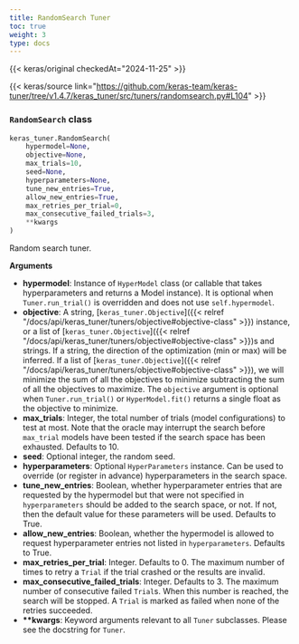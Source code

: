 ```yaml
---
title: RandomSearch Tuner
toc: true
weight: 3
type: docs
---
```


{{< keras/original checkedAt="2024-11-25" >}}

{{< keras/source link="https://github.com/keras-team/keras-tuner/tree/v1.4.7/keras_tuner/src/tuners/randomsearch.py#L104" >}}

### `RandomSearch` class

```python
keras_tuner.RandomSearch(
    hypermodel=None,
    objective=None,
    max_trials=10,
    seed=None,
    hyperparameters=None,
    tune_new_entries=True,
    allow_new_entries=True,
    max_retries_per_trial=0,
    max_consecutive_failed_trials=3,
    **kwargs
)
```

Random search tuner.

**Arguments**

- **hypermodel**: Instance of `HyperModel` class (or callable that takes
  hyperparameters and returns a Model instance). It is optional when
  `Tuner.run_trial()` is overridden and does not use
  `self.hypermodel`.
- **objective**: A string, [`keras_tuner.Objective`]({{< relref "/docs/api/keras_tuner/tuners/objective#objective-class" >}}) instance, or a list of
  [`keras_tuner.Objective`]({{< relref "/docs/api/keras_tuner/tuners/objective#objective-class" >}})s and strings. If a string, the direction of
  the optimization (min or max) will be inferred. If a list of
  [`keras_tuner.Objective`]({{< relref "/docs/api/keras_tuner/tuners/objective#objective-class" >}}), we will minimize the sum of all the
  objectives to minimize subtracting the sum of all the objectives to
  maximize. The `objective` argument is optional when
  `Tuner.run_trial()` or `HyperModel.fit()` returns a single float as
  the objective to minimize.
- **max_trials**: Integer, the total number of trials (model configurations)
  to test at most. Note that the oracle may interrupt the search
  before `max_trial` models have been tested if the search space has
  been exhausted. Defaults to 10.
- **seed**: Optional integer, the random seed.
- **hyperparameters**: Optional `HyperParameters` instance. Can be used to
  override (or register in advance) hyperparameters in the search
  space.
- **tune_new_entries**: Boolean, whether hyperparameter entries that are
  requested by the hypermodel but that were not specified in
  `hyperparameters` should be added to the search space, or not. If
  not, then the default value for these parameters will be used.
  Defaults to True.
- **allow_new_entries**: Boolean, whether the hypermodel is allowed to
  request hyperparameter entries not listed in `hyperparameters`.
  Defaults to True.
- **max_retries_per_trial**: Integer. Defaults to 0. The maximum number of
  times to retry a `Trial` if the trial crashed or the results are
  invalid.
- **max_consecutive_failed_trials**: Integer. Defaults to 3. The maximum
  number of consecutive failed `Trial`s. When this number is reached,
  the search will be stopped. A `Trial` is marked as failed when none
  of the retries succeeded.
- **\*\*kwargs**: Keyword arguments relevant to all `Tuner` subclasses.
  Please see the docstring for `Tuner`.
